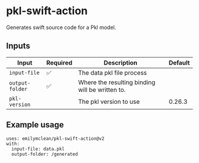 # pkl-swift-action
Generates swift source code for a Pkl model.

## Inputs

| Input              	| Required 	| Description                                                                                                       	| Default  	|
|--------------------	|----------	|-------------------------------------------------------------------------------------------------------------------	|----------	|
| `input-file`       	| ✅        	| The data pkl file process                                                                                           |           |
| `output-folder` 	  | ✅       	| Where the resulting binding will be written to.                                                        	            |    	      |
| `pkl-version`      	|          	| The pkl version to use       	                                                                                      | 0.26.3    |

## Example usage
```
uses: emilymclean/pkl-swift-action@v2
with:
  input-file: data.pkl
  output-folder: /generated
```

